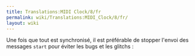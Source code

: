 ```yaml
---
title: Translations:MIDI Clock/8/fr
permalink: wiki/Translations:MIDI_Clock/8/fr/
layout: wiki
---
```


Une fois que tout est synchronisé, il est préférable de stopper l'envoi
des messages `start` pour éviter les bugs et les glitchs :
